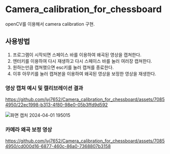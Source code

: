 # Camera_calibration_for_chessboard
openCV를 이용해서 camera calibration 구현.

## 사용방법
1. 프로그램이 시작되면 스페이스 바를 이용하여 왜곡된 영상을 캡쳐한다.
2. 엔터키를 이용하여 다시 재생하고 다시 스페이스 바를 눌러 여러장 캡쳐한다.
3. 원하는만큼 캡쳐했으면 esc키를 눌러 캡쳐를 종료한다.
4. 이후 아무키를 눌러 캡쳐본을 이용하여 왜곡된 영상을 보정한 영상을 재생한다.   


### 영상 캡쳐 예시 및 캘리브레이션 결과
https://github.com/jyj7652/Camera_calibration_for_chessboard/assets/70854950/22ec1998-b313-4f80-98e0-05b3ffd9d592   

![화면 캡처 2024-04-01 195015](https://github.com/jyj7652/Camera_calibration_for_chessboard/assets/70854950/ed8ee1fb-0c55-499c-80b7-b8ff9ae9f948)   


### 카메라 왜곡 보정 영상   

https://github.com/jyj7652/Camera_calibration_for_chessboard/assets/70854950/cd000d16-6877-460c-86a0-7368807b3158

